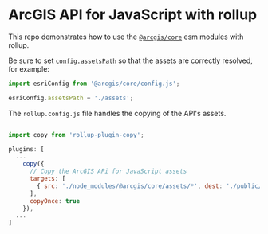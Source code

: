 # ArcGIS API for JavaScript with rollup

This repo demonstrates how to use the [`@arcgis/core`](https://www.npmjs.com/package/@arcgis/core) esm modules with rollup.

Be sure to set [`config.assetsPath`](https://developers.arcgis.com/javascript/latest/api-reference/esri-config.html#assetsPath) so that the assets are correctly resolved, for example:

```js
import esriConfig from '@arcgis/core/config.js';

esriConfig.assetsPath = './assets'; 
```

The `rollup.config.js` file handles the copying of the API's assets.

```js

import copy from 'rollup-plugin-copy';

plugins: [
  ...
    copy({
      // Copy the ArcGIS APi for JavaScript assets
      targets: [
        { src: './node_modules/@arcgis/core/assets/*', dest: './public/assets'},
      ],
      copyOnce: true
    }), 
  ...
]

```